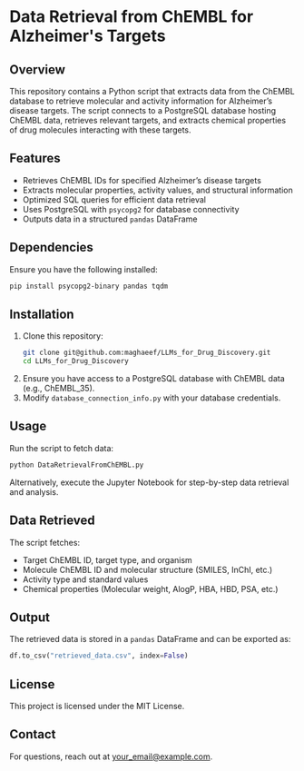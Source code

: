 # Data Retrieval from ChEMBL for Alzheimer's Targets

## Overview
This repository contains a Python script that extracts data from the ChEMBL database to retrieve molecular and activity information for Alzheimer’s disease targets. The script connects to a PostgreSQL database hosting ChEMBL data, retrieves relevant targets, and extracts chemical properties of drug molecules interacting with these targets.

## Features
- Retrieves ChEMBL IDs for specified Alzheimer’s disease targets
- Extracts molecular properties, activity values, and structural information
- Optimized SQL queries for efficient data retrieval
- Uses PostgreSQL with `psycopg2` for database connectivity
- Outputs data in a structured `pandas` DataFrame

## Dependencies
Ensure you have the following installed:
```bash
pip install psycopg2-binary pandas tqdm
```

## Installation
1. Clone this repository:
   ```bash
   git clone git@github.com:maghaeef/LLMs_for_Drug_Discovery.git
   cd LLMs_for_Drug_Discovery
   ```
2. Ensure you have access to a PostgreSQL database with ChEMBL data (e.g., ChEMBL_35).
3. Modify `database_connection_info.py` with your database credentials.

## Usage
Run the script to fetch data:
```bash
python DataRetrievalFromChEMBL.py
```
Alternatively, execute the Jupyter Notebook for step-by-step data retrieval and analysis.

## Data Retrieved
The script fetches:
- Target ChEMBL ID, target type, and organism
- Molecule ChEMBL ID and molecular structure (SMILES, InChI, etc.)
- Activity type and standard values
- Chemical properties (Molecular weight, AlogP, HBA, HBD, PSA, etc.)

## Output
The retrieved data is stored in a `pandas` DataFrame and can be exported as:
```python
df.to_csv("retrieved_data.csv", index=False)
```

## License
This project is licensed under the MIT License.

## Contact
For questions, reach out at your_email@example.com.
